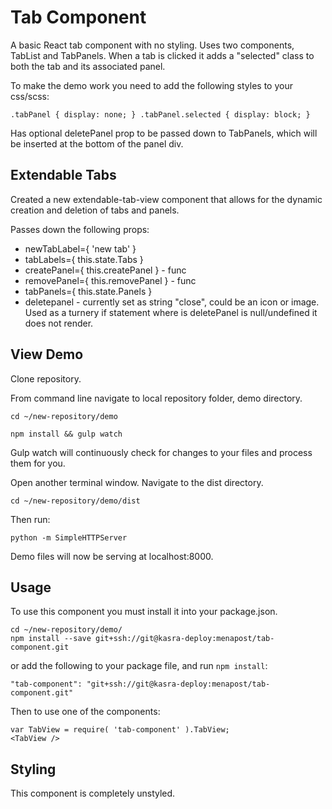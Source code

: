 # Tab Component

A basic React tab component with no styling. Uses two components, TabList and TabPanels. When a tab is clicked it adds a "selected" class to both the tab and its associated panel.

To make the demo work you need to add the following styles to your css/scss:

`.tabPanel { display: none; }
.tabPanel.selected { display: block; }`

Has optional deletePanel prop to be passed down to TabPanels, which will be inserted at the bottom of the panel div.

## Extendable Tabs

Created a new extendable-tab-view component that allows for the dynamic creation and deletion of tabs and panels.

Passes down the following props:

 - newTabLabel={ 'new tab' }
 - tabLabels={ this.state.Tabs }
 - createPanel={ this.createPanel } - func
 - removePanel={ this.removePanel } - func
 - tabPanels={ this.state.Panels }
 - deletepanel - currently set as string "close", could be an icon or image. Used as a turnery if statement where is deletePanel is null/undefined it does not render.

## View Demo

Clone repository.

From command line navigate to local repository folder, demo directory.

```
cd ~/new-repository/demo
```

```
npm install && gulp watch
```

Gulp watch will continuously check for changes to your files and process them for you.

Open another terminal window. Navigate to the dist directory.

```
cd ~/new-repository/demo/dist
```

Then run:

```
python -m SimpleHTTPServer
```

Demo files will now be serving at localhost:8000.

## Usage

To use this component you must install it into your package.json.


```
cd ~/new-repository/demo/
npm install --save git+ssh://git@kasra-deploy:menapost/tab-component.git
```

or add the following to your package file, and run ```npm install```:

```
"tab-component": "git+ssh://git@kasra-deploy:menapost/tab-component.git"
```

Then to use one of the components:

```
var TabView = require( 'tab-component' ).TabView;
<TabView />
```

## Styling

This component is completely unstyled.

